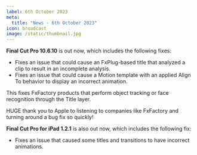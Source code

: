 ```yaml
---
label: 6th October 2023
meta:
  title: "News - 6th October 2023"
icon: broadcast
image: /static/thumbnail.jpg
---
```


**Final Cut Pro 10.6.10** is out now, which includes the following fixes:

- Fixes an issue that could cause an FxPlug-based title that analyzed a clip to result in an incomplete analysis.
- Fixes an issue that could cause a Motion template with an applied Align To behavior to display an incorrect animation.

This fixes FxFactory products that perform object tracking or face recognition through the Title layer.

HUGE thank you to Apple to listening to companies like FxFactory and turning around a bug fix so quickly!

**Final Cut Pro for iPad 1.2.1** is also out now, which includes the following fix:

- Fixes an issue that caused some titles and transitions to have incorrect animations.